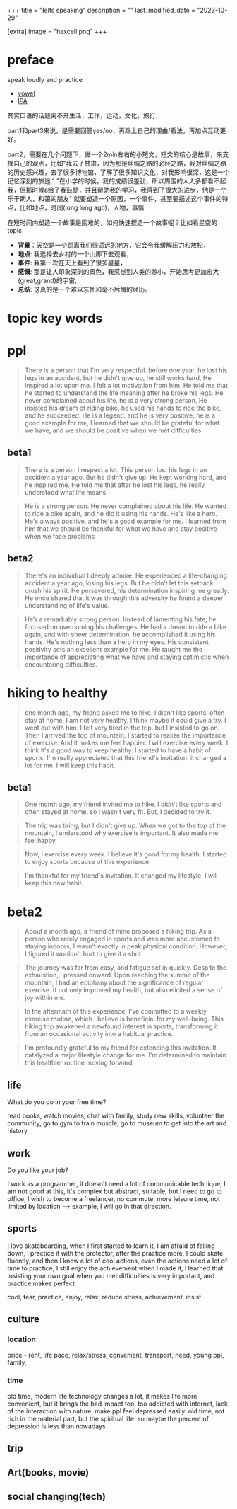 +++
title = "Ielts speaking"
description = ""
last_modified_date = "2023-10-29"

[extra]
image = "hexcell.png"
+++

# preface

speak loudly and practice
- [vowel](https://www.youtube.com/watch?v=jaRcbpN_KlM&list=PLrqHrGoMJdTQ__1eH4a5EW43NQvDuRjnr&index=14)
- [IPA](https://www.youtube.com/watch?v=b_qcAuHhJIc&list=PL76E3034895AF6FF4)

其实口语的话题离不开生活，工作，运动，文化，旅行.

part1和part3来说，是需要回答yes/no，再跟上自己的理由/看法，再加点互动更好。

part2，需要在几个问题下，做一个2min左右的小短文，短文的核心是故事，来支撑自己的观点，比如"我去了甘肃，因为那是丝绸之路的必经之路，我对丝绸之路的历史感兴趣，去了很多博物馆，了解了很多知识文化，对我影响很深，这是一个记忆深刻的旅途." "在小学的时候，我的成绩很差劲，所以周围的人大多都看不起我，但那时候a给了我鼓励，并且帮助我的学习，我得到了很大的进步，他是一个乐于助人，和蔼的朋友" 就要塑造一个原因，一个事件，甚至要描述这个事件的特点，比如地点，时间(long long ago)，人物，事情.

在短时间内塑造一个故事是困难的，如何快速捏造一个故事呢？比如看星空的topic
- **背景**：天空是一个距离我们很遥远的地方，它会令我缓解压力和放松，
- **地点**: 我选择去乡村的一个山脚下去观看，
- **事件**: 我第一次在天上看到了很多星星，
- **感慨**: 那是让人印象深刻的景色，我感觉到人类的渺小，开始思考更加宏大(great,grand)的宇宙,
- **总结**: 这真的是一个难以忘怀和毫不后悔的经历。


# topic key words

# ppl

> There is a person that I'm very respectful. before one year, he lost his legs in an accident, but he didn't give up, he still works hard, He inspired a lot upon me. I felt a lot motivation from him. He told me that he started to understand the life meaning after he broke his legs. He never complained about his life, he is a very strong person. He insisted his dream of riding bike, he used his hands to ride the bike, and he succeeded. He is a legend. and he is very positive, he is a good example for me, I learned that we should be grateful for what we have, and we should be positive when we met difficulties. 

## beta1

> There is a person I respect a lot. This person lost his legs in an accident a year ago. But he didn't give up. He kept working hard, and he inspired me. He told me that after he lost his legs, he really understood what life means.

> He is a strong person. He never complained about his life. He wanted to ride a bike again, and he did it using his hands. He's like a hero. He's always positive, and he's a good example for me. I learned from him that we should be thankful for what we have and stay positive when we face problems

## beta2

> There's an individual I deeply admire. He experienced a life-changing accident a year ago, losing his legs. But he didn’t let this setback crush his spirit. He persevered, his determination inspiring me greatly. He once shared that it was through this adversity he found a deeper understanding of life's value.

> He’s a remarkably strong person. Instead of lamenting his fate, he focused on overcoming his challenges. He had a dream to ride a bike again, and with sheer determination, he accomplished it using his hands. He's nothing less than a hero in my eyes. His consistent positivity sets an excellent example for me. He taught me the importance of appreciating what we have and staying optimistic when encountering difficulties.

# hiking to healthy

> one month ago, my friend asked me to hike. I didn't like sports, often stay at home, I am not very healthy, I think maybe it could give a try. I went out with him. I felt very tired in the trip. but I insisted to go on. Then I arrived the top of mountain. I started to realize the importance of exercise. And it makes me feel happier. I will exercise every week. I think it's a good way to keep healthy. I started to have a habit of sports. I'm really appreciated that this friend's invitation. it changed a lot for me. I will keep this habit.

## beta1 

> One month ago, my friend invited me to hike. I didn't like sports and often stayed at home, so I wasn't very fit. But, I decided to try it.

> The trip was tiring, but I didn't give up. When we got to the top of the mountain, I understood why exercise is important. It also made me feel happy.

> Now, I exercise every week. I believe it's good for my health. I started to enjoy sports because of this experience.

> I'm thankful for my friend's invitation. It changed my lifestyle. I will keep this new habit.

# beta2

> About a month ago, a friend of mine proposed a hiking trip. As a person who rarely engaged in sports and was more accustomed to staying indoors, I wasn't exactly in peak physical condition. However, I figured it wouldn't hurt to give it a shot.

> The journey was far from easy, and fatigue set in quickly. Despite the exhaustion, I pressed onward. Upon reaching the summit of the mountain, I had an epiphany about the significance of regular exercise. It not only improved my health, but also elicited a sense of joy within me.

> In the aftermath of this experience, I've committed to a weekly exercise routine, which I believe is beneficial for my well-being. This hiking trip awakened a newfound interest in sports, transforming it from an occasional activity into a habitual practice.

> I'm profoundly grateful to my friend for extending this invitation. It catalyzed a major lifestyle change for me. I'm determined to maintain this healthier routine moving forward.

## life

What do you do in your free time?

read books, watch movies, chat with family, study new skills, volunteer the community, go to gym to train muscle,
go to museum to get into the art and history

## work

Do you like your job?

I work as a programmer, it doesn't need a lot of communicable technique, I am not good at this, it's complex but abstract, suitable, but I need to go to office, I wish to become a freelancer, no commute, more leisure time, not limited by location --> example, I will go in that direction.

## sports

I love skateboarding, when I first started to learn it, I am afraid of falling down, I practice it with the protector, after the practice more, I could skate fluently, and then I know a lot of cool actions, even the actions need a lot of time to practice, I still enjoy the achievement when I made it, I learned that insisting your own goal when you met difficulties is very important, and practice makes perfect

cool, fear, practice, enjoy, relax, reduce stress, achievement, insist

## culture

### location

price - rent, life pace, relax/stress, convenient, transport, need, young ppl, family,

### time

old time, modern life
technology changes a lot, it makes life more convenient, but it brings the bad impact too, too addicted with internet, lack of the interaction with nature, make ppl feel depressed easily.
old time, not rich in the material part, but the spiritual life. so maybe the percent of depression is less than nowadays

## trip

## Art(books, movie)


## social changing(tech)
